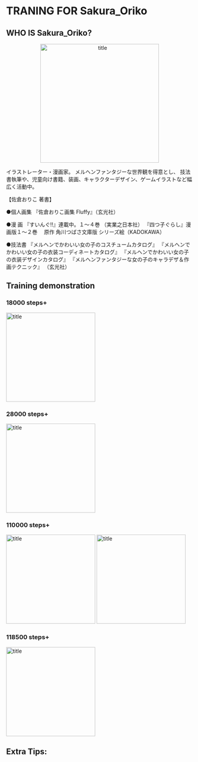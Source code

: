 #  TRANING FOR Sakura_Oriko

## WHO IS Sakura_Oriko?

<div align=center>
<img src="https://github.com/ShiinaMono/sakura_oriko/blob/master/pictures/skara.jpeg" width="320" height="320" title="title">
</div>

イラストレーター・漫画家。
メルヘンファンタジーな世界観を得意とし、
技法書執筆や、児童向け書籍、装画、キャラクターデザイン、ゲームイラストなど幅広く活動中。

【佐倉おりこ 著書】

●個人画集
『佐倉おりこ画集 Fluffy』（玄光社）

●漫 画
『すいんぐ!!』連載中。１～４巻 （実業之日本社）
『四つ子ぐらし』漫画版１～２巻
　原作 角川つばさ文庫版 シリーズ絵（KADOKAWA）

●技法書
『メルヘンでかわいい女の子のコスチュームカタログ』
『メルヘンでかわいい女の子の衣装コーディネートカタログ』
『メルヘンでかわいい女の子の衣装デザインカタログ』
『メルヘンファンタジーな女の子のキャラデザ＆作画テクニック』
（玄光社）

## 

## Training demonstration

### 18000 steps+ 

<img src="https://github.com/ShiinaMono/sakura_oriko/blob/master/pictures/18000-1.png" width="240" height="240" title="title">

### 28000 steps+

<img src="https://github.com/ShiinaMono/sakura_oriko/blob/master/pictures/28000-1.png" width="240" height="240" title="title">

### 110000 steps+
<img src="https://github.com/ShiinaMono/sakura_oriko/blob/master/pictures/110000-1.png" width="240" height="240" title="title">
<img src="https://github.com/ShiinaMono/sakura_oriko/blob/master/pictures/110000-2.png" width="240" height="240" title="title">

### 118500 steps+
<img src="https://github.com/ShiinaMono/sakura_oriko/blob/master/pictures/118500-1.png" width="240" height="240" title="title">


## Extra Tips:

